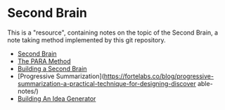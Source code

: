 # Second Brain

This is a "resource", containing notes on the topic of the Second Brain, a note taking method implemented by this git repository.

- [Second Brain](https://www.buildingasecondbrain.com/)
- [The PARA Method](https://fortelabs.co/blog/para/)
- [Building a Second Brain](https://fortelabs.co/blog/basboverview/)
- [Progressive Summarization](https://fortelabs.co/blog/progressive-summarization-a-practical-technique-for-designing-discover
able-notes/)
- [Building An Idea Generator](https://fortelabs.co/blog/p-a-r-a-iii-building-an-idea-generator/)

